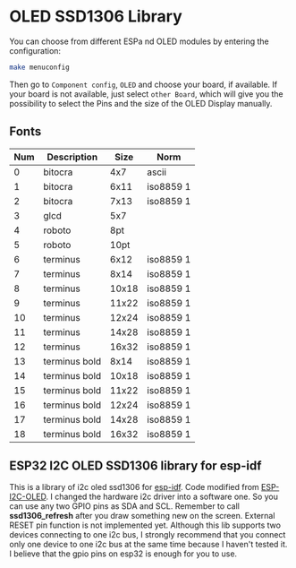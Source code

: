 # OLED SSD1306 Library

You can choose from different ESPa nd OLED modules by entering the configuration:
```bash
make menuconfig
```
Then go to `Component config`, `OLED` and choose your board, if available.
If your board is not available, just select `other Board`, which will give you the possibility
to select the Pins and the size of the OLED Display manually.

## Fonts
| Num | Description | Size | Norm |
|-----|-------------|------|------|
|0 | bitocra |4x7 |ascii|
|1 | bitocra |6x11 |iso8859 1|
|2 | bitocra |7x13 |iso8859 1|
|3 | glcd |5x7|
|4 | roboto |8pt|
|5 | roboto |10pt|
|6 | terminus |6x12 |iso8859 1|
|7 | terminus |8x14 |iso8859 1|
|8 | terminus |10x18 |iso8859 1|
|9 | terminus |11x22 |iso8859 1|
|10 | terminus |12x24 |iso8859 1|
|11 | terminus |14x28 |iso8859 1|
|12 | terminus |16x32 |iso8859 1|
|13 | terminus bold |8x14 |iso8859 1|
|14 | terminus bold |10x18 |iso8859 1|
|15 | terminus bold |11x22 |iso8859 1|
|16 | terminus bold |12x24 |iso8859 1|
|17 | terminus bold |14x28 |iso8859 1|
|18 | terminus bold |16x32 |iso8859 1|



## ESP32 I2C OLED SSD1306 library for esp-idf
This is a library of i2c oled ssd1306 for [esp-idf](https://github.com/espressif/esp-idf).
Code modified from [ESP-I2C-OLED](https://github.com/baoshi/ESP-I2C-OLED).
I changed the hardware i2c driver into a software one. So you can use any two GPIO pins as SDA and SCL.
Remember to call **ssd1306_refresh** after you draw something new on the screen.
External RESET pin function is not implemented yet.
Although this lib supports two devices connecting to one i2c bus, I strongly recommend that you connect only one device to one i2c bus at the same time because I haven't tested it. I believe that the gpio pins on esp32 is enough for you to use.

